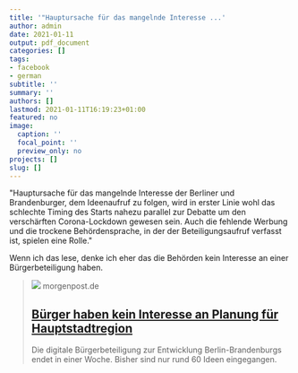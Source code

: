 ```yaml
---
title: '"Hauptursache für das mangelnde Interesse ...'
author: admin
date: 2021-01-11
output: pdf_document
categories: []
tags:
- facebook
- german
subtitle: ''
summary: ''
authors: []
lastmod: 2021-01-11T16:19:23+01:00
featured: no
image:
  caption: ''
  focal_point: ''
  preview_only: no
projects: []
slug: []
---
```

"Hauptursache für das mangelnde Interesse der Berliner und Brandenburger, dem Ideenaufruf zu folgen, wird in erster Linie wohl das schlechte Timing des Starts nahezu parallel zur Debatte um den verschärften Corona-Lockdown gewesen sein. Auch die fehlende Werbung und die trockene Behördensprache, in der der Beteiligungsaufruf verfasst ist, spielen eine Rolle."

Wenn ich das lese, denke ich eher das die Behörden kein Interesse an einer Bürgerbeteiligung haben.
> [![](https://img.morgenpost.de/img/berlin/crop231305590/0587549101-w820-cv16_9-q85-fnov-fpi231768577-fpotl/file79k5vkyy22dx2pjj1ffz.jpg)](https://www.morgenpost.de/berlin/article231305592/Buerger-haben-kein-Interesse-an-Planung-fuer-Hauptstadtregion.html)
> morgenpost.de
> ## [Bürger haben kein Interesse an Planung für Hauptstadtregion](https://www.morgenpost.de/berlin/article231305592/Buerger-haben-kein-Interesse-an-Planung-fuer-Hauptstadtregion.html)
>
>Die digitale Bürgerbeteiligung zur Entwicklung Berlin-Brandenburgs endet in einer Woche. Bisher sind nur rund 60 Ideen eingegangen.

